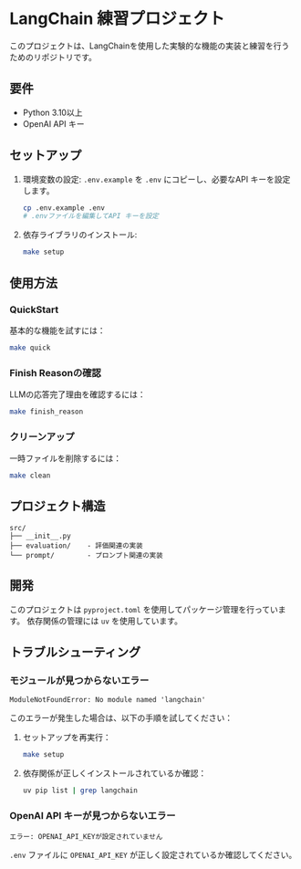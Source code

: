 # LangChain 練習プロジェクト

このプロジェクトは、LangChainを使用した実験的な機能の実装と練習を行うためのリポジトリです。

## 要件

- Python 3.10以上
- OpenAI API キー

## セットアップ

1. 環境変数の設定:
   `.env.example` を `.env` にコピーし、必要なAPI キーを設定します。

   ```bash
   cp .env.example .env
   # .envファイルを編集してAPI キーを設定
   ```

2. 依存ライブラリのインストール:

   ```bash
   make setup
   ```

## 使用方法

### QuickStart

基本的な機能を試すには：

```bash
make quick
```

### Finish Reasonの確認

LLMの応答完了理由を確認するには：

```bash
make finish_reason
```

### クリーンアップ

一時ファイルを削除するには：

```bash
make clean
```

## プロジェクト構造

```
src/
├── __init__.py
├── evaluation/    - 評価関連の実装
└── prompt/        - プロンプト関連の実装
```

## 開発

このプロジェクトは `pyproject.toml` を使用してパッケージ管理を行っています。
依存関係の管理には `uv` を使用しています。

## トラブルシューティング

### モジュールが見つからないエラー

```
ModuleNotFoundError: No module named 'langchain'
```

このエラーが発生した場合は、以下の手順を試してください：

1. セットアップを再実行：
   ```bash
   make setup
   ```

2. 依存関係が正しくインストールされているか確認：
   ```bash
   uv pip list | grep langchain
   ```

### OpenAI API キーが見つからないエラー

```
エラー: OPENAI_API_KEYが設定されていません
```

`.env` ファイルに `OPENAI_API_KEY` が正しく設定されているか確認してください。